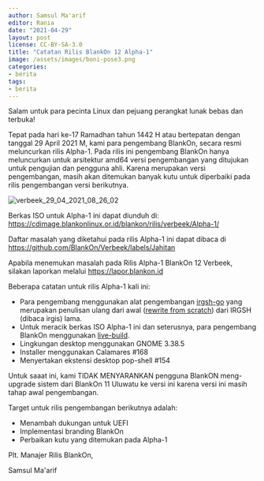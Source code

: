 ```yaml
---
author: Samsul Ma'arif
editor: Rania
date: "2021-04-29"
layout: post
license: CC-BY-SA-3.0
title: "Catatan Rilis BlankOn 12 Alpha-1"
image: /assets/images/boni-pose3.png
categories:
- berita
tags:
- berita
---
```


Salam untuk para pecinta Linux dan pejuang perangkat lunak bebas dan terbuka!

Tepat pada hari ke-17 Ramadhan tahun 1442 H atau bertepatan dengan tanggal 29 April 2021 M, kami para pengembang BlankOn, secara resmi meluncurkan rilis Alpha-1. Pada rilis ini pengembang BlankOn hanya meluncurkan untuk arsitektur amd64 versi pengembangan yang ditujukan untuk pengujian dan pengguna ahli. Karena merupakan versi pengembangan, masih akan ditemukan banyak kutu untuk diperbaiki pada rilis pengembangan versi berikutnya.

![verbeek_29_04_2021_08_26_02](https://user-images.githubusercontent.com/1231314/116491661-98782880-a8c4-11eb-8076-15db8c0d9460.png)

Berkas ISO untuk Alpha-1 ini dapat diunduh di: <https://cdimage.blankonlinux.or.id/blankon/rilis/verbeek/Alpha-1/>

Daftar masalah yang diketahui pada rilis Alpha-1 ini dapat dibaca di <https://github.com/BlankOn/Verbeek/labels/Jahitan>

Apabila menemukan masalah pada Rilis Alpha-1 BlankOn 12 Verbeek, silakan laporkan melalui <https://lapor.blankon.id>

Beberapa catatan untuk rilis Alpha-1 kali ini:

- Para pengembang menggunakan alat pengembangan [irgsh-go](https://blankon.id/berita/2020/12/15/irgsh-perkakas-blankon.html) yang merupakan penulisan ulang dari awal ([rewrite from scratch](https://github.com/BlankOn/irgsh-go/#why-rewrite-it)) dari IRGSH (dibaca irgis) lama.
- Untuk meracik berkas ISO Alpha-1 ini dan seterusnya, para pengembang BlankOn menggunakan [live-build](https://github.com/BlankOn/blankon-live-build).
- Lingkungan desktop menggunakan GNOME 3.38.5
- Installer menggunakan Calamares #168
- Menyertakan ekstensi desktop pop-shell #154

Untuk saaat ini, kami TIDAK MENYARANKAN pengguna BlankON meng-upgrade sistem dari BlankOn 11 Uluwatu ke versi ini karena versi ini masih tahap awal pengembangan.

Target untuk rilis pengembangan berikutnya adalah:

- Menambah dukungan untuk UEFI
- Implementasi branding BlankOn
- Perbaikan kutu yang ditemukan pada Alpha-1

Plt. Manajer Rilis BlankOn,

Samsul Ma'arif
